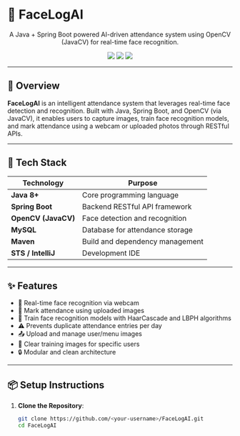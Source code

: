 # 🤖 FaceLogAI

<p align="center">
  A Java + Spring Boot powered AI-driven attendance system using OpenCV (JavaCV) for real-time face recognition.
</p>

<p align="center">
  <img src="https://img.shields.io/badge/Build-Success-brightgreen" />
  <img src="https://img.shields.io/badge/SpringBoot-3.x-blue" />
  <img src="https://img.shields.io/badge/OpenCV-JavaCV-orange" />
</p>

---

## 🧠 Overview

**FaceLogAI** is an intelligent attendance system that leverages real-time face detection and recognition. Built with Java, Spring Boot, and OpenCV (via JavaCV), it enables users to capture images, train face recognition models, and mark attendance using a webcam or uploaded photos through RESTful APIs.

---

## 🚀 Tech Stack

| Technology       | Purpose                             |
|------------------|-------------------------------------|
| **Java 8+**      | Core programming language           |
| **Spring Boot**  | Backend RESTful API framework       |
| **OpenCV (JavaCV)** | Face detection and recognition    |
| **MySQL**        | Database for attendance storage     |
| **Maven**        | Build and dependency management     |
| **STS / IntelliJ** | Development IDE                   |

---

## ✨ Features

- 🎥 Real-time face recognition via webcam
- 📸 Mark attendance using uploaded images
- 🧠 Train face recognition models with HaarCascade and LBPH algorithms
- ⚠️ Prevents duplicate attendance entries per day
- 📤 Upload and manage user/menu images
- 📂 Clear training images for specific users
- 🔒 Modular and clean architecture

---

## 📦 Setup Instructions

1. **Clone the Repository**:
   ```bash
   git clone https://github.com/<your-username>/FaceLogAI.git
   cd FaceLogAI
